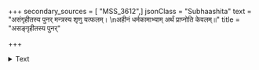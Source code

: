 +++
secondary_sources = [ "MSS_3612",]
jsonClass = "Subhaashita"
text = "असंगृहीतस्य पुनर् मन्त्रस्य शृणु यत्फलम्।  \nअहीनं धर्मकामाभ्याम् अर्थं प्राप्नोति केवलम्॥"
title = "असङ्गृहीतस्य पुनर्"

+++

<details><summary>Text</summary>

असंगृहीतस्य पुनर् मन्त्रस्य शृणु यत्फलम्।  
अहीनं धर्मकामाभ्याम् अर्थं प्राप्नोति केवलम्॥
</details>
